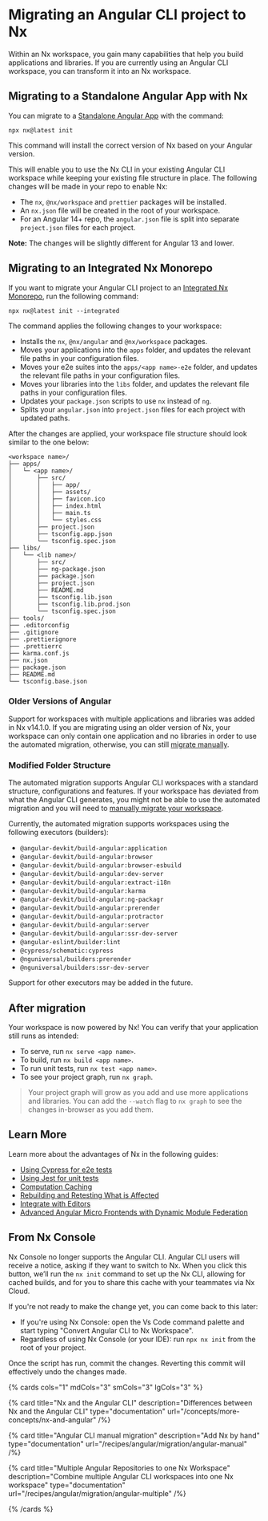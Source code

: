 # Migrating an Angular CLI project to Nx

Within an Nx workspace, you gain many capabilities that help you build applications and libraries. If you are currently using an Angular CLI workspace, you can transform it into an Nx workspace.

## Migrating to a Standalone Angular App with Nx

You can migrate to a [Standalone Angular App](/concepts/integrated-vs-package-based#standalone-applications) with the command:

```shell
npx nx@latest init
```

This command will install the correct version of Nx based on your Angular version.

This will enable you to use the Nx CLI in your existing Angular CLI workspace while keeping your existing file structure in place. The following changes will be made in your repo to enable Nx:

- The `nx`, `@nx/workspace` and `prettier` packages will be installed.
- An `nx.json` file will be created in the root of your workspace.
- For an Angular 14+ repo, the `angular.json` file is split into separate `project.json` files for each project.

**Note:** The changes will be slightly different for Angular 13 and lower.

## Migrating to an Integrated Nx Monorepo

If you want to migrate your Angular CLI project to an [Integrated Nx Monorepo](/concepts/integrated-vs-package-based#integrated-repos), run the following command:

```shell
npx nx@latest init --integrated
```

The command applies the following changes to your workspace:

- Installs the `nx`, `@nx/angular` and `@nx/workspace` packages.
- Moves your applications into the `apps` folder, and updates the relevant file paths in your configuration files.
- Moves your e2e suites into the `apps/<app name>-e2e` folder, and updates the relevant file paths in your configuration files.
- Moves your libraries into the `libs` folder, and updates the relevant file paths in your configuration files.
- Updates your `package.json` scripts to use `nx` instead of `ng`.
- Splits your `angular.json` into `project.json` files for each project with updated paths.

After the changes are applied, your workspace file structure should look similar to the one below:

```text
<workspace name>/
├── apps/
│   └─ <app name>/
│       ├── src/
│       │   ├── app/
│       │   ├── assets/
│       │   ├── favicon.ico
│       │   ├── index.html
│       │   ├── main.ts
│       │   └── styles.css
│       ├── project.json
│       ├── tsconfig.app.json
│       └── tsconfig.spec.json
├── libs/
│   └── <lib name>/
│       ├── src/
│       ├── ng-package.json
│       ├── package.json
│       ├── project.json
│       ├── README.md
│       ├── tsconfig.lib.json
│       ├── tsconfig.lib.prod.json
│       └── tsconfig.spec.json
├── tools/
├── .editorconfig
├── .gitignore
├── .prettierignore
├── .prettierrc
├── karma.conf.js
├── nx.json
├── package.json
├── README.md
└── tsconfig.base.json
```

### Older Versions of Angular

Support for workspaces with multiple applications and libraries was added in Nx v14.1.0. If you are migrating using an older version of Nx, your workspace can only contain one application and no libraries in order to use the automated migration, otherwise, you can still [migrate manually](/recipes/angular/migration/angular-manual).

### Modified Folder Structure

The automated migration supports Angular CLI workspaces with a standard structure, configurations and features. If your workspace has deviated from what the Angular CLI generates, you might not be able to use the automated migration and you will need to [manually migrate your workspace](/recipes/angular/migration/angular-manual).

Currently, the automated migration supports workspaces using the following executors (builders):

- `@angular-devkit/build-angular:application`
- `@angular-devkit/build-angular:browser`
- `@angular-devkit/build-angular:browser-esbuild`
- `@angular-devkit/build-angular:dev-server`
- `@angular-devkit/build-angular:extract-i18n`
- `@angular-devkit/build-angular:karma`
- `@angular-devkit/build-angular:ng-packagr`
- `@angular-devkit/build-angular:prerender`
- `@angular-devkit/build-angular:protractor`
- `@angular-devkit/build-angular:server`
- `@angular-devkit/build-angular:ssr-dev-server`
- `@angular-eslint/builder:lint`
- `@cypress/schematic:cypress`
- `@nguniversal/builders:prerender`
- `@nguniversal/builders:ssr-dev-server`

Support for other executors may be added in the future.

## After migration

Your workspace is now powered by Nx! You can verify that your application still runs as intended:

- To serve, run `nx serve <app name>`.
- To build, run `nx build <app name>`.
- To run unit tests, run `nx test <app name>`.
- To see your project graph, run `nx graph`.

> Your project graph will grow as you add and use more applications and libraries. You can add the `--watch` flag to `nx graph` to see the changes in-browser as you add them.

## Learn More

Learn more about the advantages of Nx in the following guides:

- [Using Cypress for e2e tests](/nx-api/cypress)
- [Using Jest for unit tests](/nx-api/jest)
- [Computation Caching](/concepts/how-caching-works)
- [Rebuilding and Retesting What is Affected](/nx-cloud/features/affected)
- [Integrate with Editors](/core-features/integrate-with-editors)
- [Advanced Angular Micro Frontends with Dynamic Module Federation](/recipes/angular/dynamic-module-federation-with-angular)

## From Nx Console

Nx Console no longer supports the Angular CLI. Angular CLI users will receive a notice, asking if they want to switch to Nx. When you click this button, we’ll run the `nx init` command to set up the Nx CLI, allowing for cached builds, and for you to share this cache with your teammates via Nx Cloud.

If you're not ready to make the change yet, you can come back to this later:

- If you're using Nx Console: open the Vs Code command palette and start typing "Convert Angular CLI to Nx Workspace".
- Regardless of using Nx Console (or your IDE): run `npx nx init` from the root of your project.

Once the script has run, commit the changes. Reverting this commit will effectively undo the changes made.

{% cards cols="1" mdCols="3" smCols="3" lgCols="3" %}

{% card title="Nx and the Angular CLI" description="Differences between Nx and the Angular CLI" type="documentation" url="/concepts/more-concepts/nx-and-angular" /%}

{% card title="Angular CLI manual migration" description="Add Nx by hand" type="documentation" url="/recipes/angular/migration/angular-manual" /%}

{% card title="Multiple Angular Repositories to one Nx Workspace" description="Combine multiple Angular CLI workspaces into one Nx workspace" type="documentation" url="/recipes/angular/migration/angular-multiple" /%}

{% /cards %}
